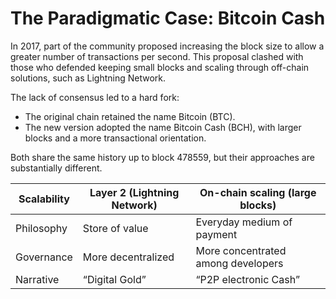 # The Paradigmatic Case: Bitcoin Cash

In 2017, part of the community proposed increasing the block size to allow a greater number of transactions per second. This proposal clashed with those who defended keeping small blocks and scaling through off-chain solutions, such as Lightning Network.

The lack of consensus led to a hard fork:

* The original chain retained the name Bitcoin (BTC).
* The new version adopted the name Bitcoin Cash (BCH), with larger blocks and a more transactional orientation.

Both share the same history up to block 478559, but their approaches are substantially different.

| Scalability | Layer 2 (Lightning Network) | On-chain scaling (large blocks)    |
| ----------- | --------------------------- | ---------------------------------- |
| Philosophy  | Store of value              | Everyday medium of payment         |
| Governance  | More decentralized          | More concentrated among developers |
| Narrative   | “Digital Gold”              | “P2P electronic Cash”              |

